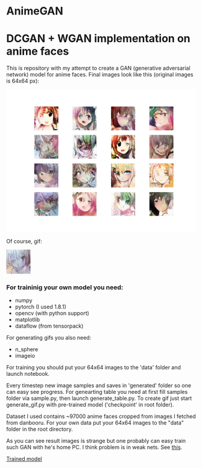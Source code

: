 # AnimeGAN
DCGAN + WGAN implementation on anime faces
=======
This is repository with my attempt to create a GAN (generative adversarial network) model for anime faces.
Final images look like this (original images is 64x64 px):

![Sample faces](demo_images/table.png)

Of course, gif:

![Images on curve](demo_images/out.gif)

### For traininig your own model you need:
* numpy
* pytorch (I used 1.8.1)
* opencv (with python support)
* matplotlib
* dataflow (from tensorpack)

For generating gifs you also need:
* n_sphere
* imageio

For training you should put your 64x64 images to the 'data' folder and launch notebook.

Every timestep new image samples and saves in 'generated' folder so one can easy see progress. For genearting table you need at first fill samples folder via sample.py, then launch generate_table.py. To create gif just start generate_gif.py with pre-trained model ('checkpoint' in root folder).

Dataset I used contains ~97000 anime faces cropped from images I fetched from danbooru.
For your own data put your 64x64 images to the "data" folder in the root directory.

As you can see result images is strange but one probably can easy train such GAN with he's home PC. I think problem is in weak nets. See [this](https://arxiv.org/abs/1708.05509).

[Trained model](https://drive.google.com/file/d/1nr9Z2nJNDOjPpYso4G3Z_CFmRHV_L947/view?usp=sharing)
